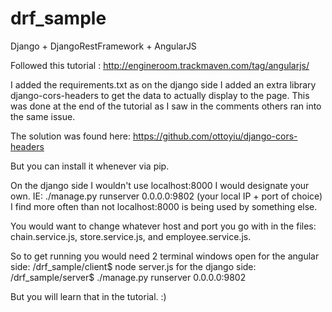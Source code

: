 # drf_sample
Django + DjangoRestFramework + AngularJS 

Followed this tutorial : http://engineroom.trackmaven.com/tag/angularjs/

I added the requirements.txt as on the django side I added an extra library django-cors-headers to get the data 
to actually display to the page. This was done at the end of the tutorial as I saw in the comments others ran into the same issue.

The solution was found here: https://github.com/ottoyiu/django-cors-headers

But you can install it whenever via pip.

On the django side I wouldn't use localhost:8000 I would designate your own. 
IE: ./manage.py runserver 0.0.0.0:9802 (your local IP + port of choice) 
I find more often than not localhost:8000 is being used by something else.

You would want to change whatever host and port you go with in the files: chain.service.js, store.service.js, and employee.service.js.

So to get running you would need 2 terminal windows open
for the angular side: /drf_sample/client$ node server.js
for the django side: /drf_sample/server$ ./manage.py runserver 0.0.0.0:9802

But you will learn that in the tutorial. :)
